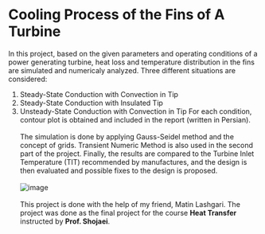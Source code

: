 # Cooling Process of the Fins of A Turbine
In this project, based on the given parameters and operating conditions of a power generating turbine, heat loss and temperature distribution in the fins are simulated and numericaly analyzed. Three different situations are considered: <br>
1. Steady-State Conduction with Convection in Tip
2. Steady-State Conduction with Insulated Tip
3. Unsteady-State Conduction with Convection in Tip
For each condition, contour plot is obtained and included in the report (written in Persian).
<br> <br>
The simulation is done by applying Gauss-Seidel method and the concept of grids. Transient Numeric Method is also used in the second part of the project.
Finally, the results are compared to the Turbine Inlet Temperature (TIT) recommended by manufactures, and the design is then evaluated and possible fixes to the design is proposed.
<br> <br>
![image](https://github.com/Homanloo/fin_temp_distributiond/assets/118424174/77f30cd4-cdad-4973-acff-0bbf7f906e48)
<br> <br>
This project is done with the help of my friend, Matin Lashgari.
The project was done as the final project for the course <b>Heat Transfer</b> instructed by <b>Prof. Shojaei</b>.
